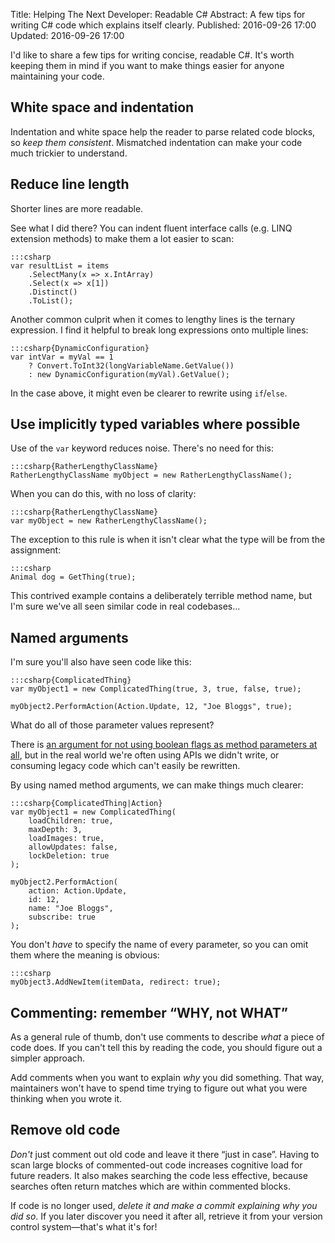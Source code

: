 Title: Helping The Next Developer: Readable C#
Abstract: A few tips for writing C# code which explains itself clearly.
Published: 2016-09-26 17:00
Updated: 2016-09-26 17:00

I'd like to share a few tips for writing concise, readable C#. It's worth keeping them in mind if you want to make things easier for anyone maintaining your code.

## White space and indentation

Indentation and white space help the reader to parse related code blocks, so *keep them consistent*. Mismatched indentation can make your code much trickier to understand.

## Reduce line length

Shorter lines are more readable.

See what I did there? You can indent fluent interface calls (e.g. LINQ extension methods) to make them a lot easier to scan:

    :::csharp
    var resultList = items
        .SelectMany(x => x.IntArray)
        .Select(x => x[1])
        .Distinct()
        .ToList();

Another common culprit when it comes to lengthy lines is the ternary expression. I find it helpful to break long expressions onto multiple lines:

    :::csharp{DynamicConfiguration}
    var intVar = myVal == 1
        ? Convert.ToInt32(longVariableName.GetValue())
        : new DynamicConfiguration(myVal).GetValue();

In the case above, it might even be clearer to rewrite using `if`/`else`.

## Use implicitly typed variables where possible

Use of the `var` keyword reduces noise. There's no need for this:

    :::csharp{RatherLengthyClassName}
    RatherLengthyClassName myObject = new RatherLengthyClassName();

When you can do this, with no loss of clarity:

    :::csharp{RatherLengthyClassName}
    var myObject = new RatherLengthyClassName();

The exception to this rule is when it isn't clear what the type will be from the assignment:

    :::csharp
    Animal dog = GetThing(true);

This contrived example contains a deliberately terrible method name, but I'm sure we've all seen similar code in real codebases…

## Named arguments

I'm sure you'll also have seen code like this:

    :::csharp{ComplicatedThing}
    var myObject1 = new ComplicatedThing(true, 3, true, false, true);

    myObject2.PerformAction(Action.Update, 12, "Joe Bloggs", true);

What do all of those parameter values represent?

There is [an argument for not using boolean flags as method parameters at all](https://medium.com/@amlcurran/clean-code-the-curse-of-a-boolean-parameter-c237a830b7a3), but in the real world we're often using APIs we didn't write, or consuming legacy code which can't easily be rewritten.

By using named method arguments, we can make things much clearer:

    :::csharp{ComplicatedThing|Action}
    var myObject1 = new ComplicatedThing(
        loadChildren: true,
        maxDepth: 3,
        loadImages: true,
        allowUpdates: false,
        lockDeletion: true
    );

    myObject2.PerformAction(
        action: Action.Update,
        id: 12,
        name: "Joe Bloggs",
        subscribe: true
    );

You don't *have* to specify the name of every parameter, so you can omit them where the meaning is obvious:

    :::csharp
    myObject3.AddNewItem(itemData, redirect: true);

## Commenting: remember “WHY, not WHAT”

As a general rule of thumb, don't use comments to describe *what* a piece of code does. If you can't tell this by reading the code, you should figure out a simpler approach.

Add comments when you want to explain *why* you did something. That way, maintainers won't have to spend time trying to figure out what you were thinking when you wrote it.

## Remove old code

*Don't* just comment out old code and leave it there “just in case”. Having to scan large blocks of commented-out code increases cognitive load for future readers. It also makes searching the code less effective, because searches often return matches which are within commented blocks.

If code is no longer used, *delete it and make a commit explaining why you did so*. If you later discover you need it after all, retrieve it from your version control system—that's what it's for!
